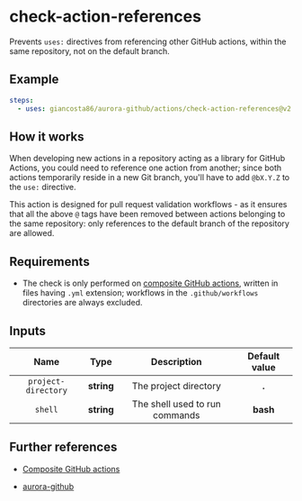 # check-action-references

Prevents `uses:` directives from referencing other GitHub actions, within the same repository, not on the default branch.

## Example

```yaml
steps:
  - uses: giancosta86/aurora-github/actions/check-action-references@v2
```

## How it works

When developing new actions in a repository acting as a library for GitHub Actions, you could need to reference one action from another; since both actions temporarily reside in a new Git branch, you'll have to add `@bX.Y.Z` to the `use:` directive.

This action is designed for pull request validation workflows - as it ensures that all the above `@` tags have been removed between actions belonging to the same repository: only references to the default branch of the repository are allowed.

## Requirements

- The check is only performed on [composite GitHub actions](https://docs.github.com/en/actions/sharing-automations/creating-actions/creating-a-composite-action), written in files having `.yml` extension; workflows in the `.github/workflows` directories are always excluded.

## Inputs

|        Name         |    Type    |          Description           | Default value |
| :-----------------: | :--------: | :----------------------------: | :-----------: |
| `project-directory` | **string** |     The project directory      |     **.**     |
|       `shell`       | **string** | The shell used to run commands |   **bash**    |

## Further references

- [Composite GitHub actions](https://docs.github.com/en/actions/sharing-automations/creating-actions/creating-a-composite-action)

- [aurora-github](../../README.md)
